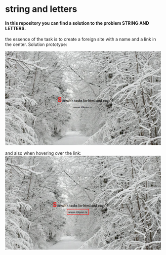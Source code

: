 string and letters
==================

#### In this repository you can find a solution to the problem STRING AND LETTERS.

the essence of the task is to create a foreign site with a name and a link in the center.
Solution prototype:

![alt text](image/onefile.png)

and also when hovering over the link:
![alt text](image/twofile.png)
